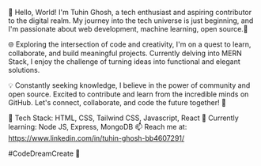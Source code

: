 👋 Hello, World! I'm Tuhin Ghosh, a tech enthusiast and aspiring contributor to the digital realm. My journey into the tech universe is just beginning, and I'm passionate about web development, machine learning, open source.🚀

🌐 Exploring the intersection of code and creativity, I'm on a quest to learn, collaborate, and build meaningful projects. Currently delving into MERN Stack, I enjoy the challenge of turning ideas into functional and elegant solutions.

💡 Constantly seeking knowledge, I believe in the power of community and open source. Excited to contribute and learn from the incredible minds on GitHub. Let's connect, collaborate, and code the future together! 🤝

🔧 Tech Stack: HTML, CSS, Tailwind CSS, Javascript, React
🌱 Currently learning: Node JS, Express, MongoDB
📫 Reach me at: https://www.linkedin.com/in/tuhin-ghosh-bb4607291/

#CodeDreamCreate 🚀

